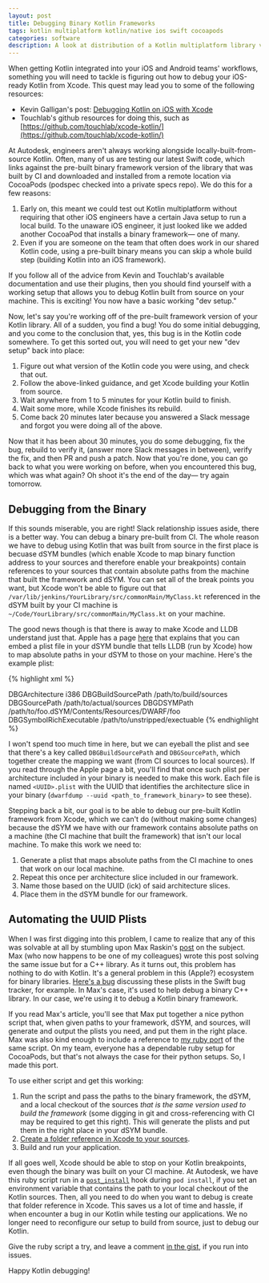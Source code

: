 ```yaml
---
layout: post
title: Debugging Binary Kotlin Frameworks
tags: kotlin multiplatform kotlin/native ios swift cocoapods
categories: software
description: A look at distribution of a Kotlin multiplatform library via CocoaPods
---
```


When getting Kotlin integrated into your iOS and Android teams' workflows, something you will need to tackle is figuring out how to debug your iOS-ready Kotlin from Xcode. This quest may lead you to some of the following resources:

- Kevin Galligan's post: [Debugging Kotlin on iOS with Xcode](https://dev.to/touchlab/debugging-kotlin-on-ios-with-xcode-37fd)
- Touchlab's github resources for doing this, such as [https://github.com/touchlab/xcode-kotlin/](https://github.com/touchlab/xcode-kotlin/)

At Autodesk, engineers aren't always working alongside locally-built-from-source Kotlin. Often, many of us are testing our latest Swift code, which links against the pre-built binary framework version of the library that was built by CI and downloaded and installed from a remote location via CocoaPods (podspec checked into a private specs repo). We do this for a few reasons:

1. Early on, this meant we could test out Kotlin multiplatform without requiring that other iOS engineers have a certain Java setup to run a local build. To the unaware iOS engineer, it just looked like we added another CocoaPod that installs a binary framework— one of many.
1. Even if you are someone on the team that often does work in our shared Kotlin code, using a pre-built binary means you can skip a whole build step (building Kotlin into an iOS framework).

If you follow all of the advice from Kevin and Touchlab's available documentation and use their plugins, then you should find yourself with a working setup that allows you to debug Kotlin built from source on your machine. This is exciting! You now have a basic working "dev setup."

Now, let's say you're working off of the pre-built framework version of your Kotlin library. All of a sudden, you find a bug! You do some initial debugging, and you come to the conclusion that, yes, this bug is in the Kotlin code somewhere. To get this sorted out, you will need to get your new "dev setup" back into place:

1. Figure out what version of the Kotlin code you were using, and check that out.
1. Follow the above-linked guidance, and get Xcode building your Kotlin from source.
1. Wait anywhere from 1 to 5 minutes for your Kotlin build to finish.
1. Wait some more, while Xcode finishes its rebuild.
1. Come back 20 minutes later because you answered a Slack message and forgot you were doing all of the above.

Now that it has been about 30 minutes, you do some debugging, fix the bug, rebuild to verify it, (answer more Slack messages in between), verify the fix, and then PR and push a patch. Now that you're done, you can go back to what you were working on before, when you encountered this bug, which was what again? Oh shoot it's the end of the day— try again tomorrow.

## Debugging from the Binary

If this sounds miserable, you are right! Slack relationship issues aside, there is a better way. You can debug a binary pre-built from CI. The whole reason we have to debug using Kotlin that was built from source in the first place is becuase dSYM bundles (which enable Xcode to map binary function address to your sources and therefore enable your breakpoints) contain references to your sources that contain absolute paths from the machine that built the framework and dSYM. You can set all of the break points you want, but Xcode won't be able to figure out that `/var/lib/jenkins/YourLibrary/src/commonMain/MyClass.kt` referenced in the dSYM built by your CI machine is `~/Code/YourLibrary/src/commonMain/MyClass.kt` on your machine.

The good news though is that there is away to make Xcode and LLDB understand just that. Apple has a page [here](https://opensource.apple.com/source/lldb/lldb-179.1/www/symbols.html) that explains that you can embed a plist file in your dSYM bundle that tells LLDB (run by Xcode) how to map absolute paths in your dSYM to those on your machine. Here's the example plist:

{% highlight xml %}
<?xml version="1.0" encoding="UTF-8"?>
<!DOCTYPE plist PUBLIC "-//Apple//DTD PLIST 1.0//EN" "http://www.apple.com/DTDs/PropertyList-1.0.dtd">
<plist version="1.0">
<dict>
   <key>DBGArchitecture</key>
   <string>i386</string>
   <key>DBGBuildSourcePath</key>
   <string>/path/to/build/sources</string>
   <key>DBGSourcePath</key>
   <string>/path/to/actual/sources</string>
   <key>DBGDSYMPath</key>
   <string>/path/to/foo.dSYM/Contents/Resources/DWARF/foo</string>
   <key>DBGSymbolRichExecutable</key>
   <string>/path/to/unstripped/exectuable</string>
</dict>
</plist>
{% endhighlight %}

I won't spend too much time in here, but we can eyeball the plist and see that there's a key called `DBGBuildSourcePath` and `DBGSourcePath`, which together create the mapping we want (from CI sources to local sources). If you read through the Apple page a bit, you'll find that once such plist per architecture included in your binary is needed to make this work. Each file is named `<UUID>.plist` with the UUID that identifies the architecture slice in your binary (`dwarfdump --uuid <path_to_framework_binary>` to see these).

Stepping back a bit, our goal is to be able to debug our pre-built Kotlin framework from Xcode, which we can't do (without making some changes) because the dSYM we have with our framework contains absolute paths on a machine (the CI machine that built the framework) that isn't our local machine. To make this work we need to:

1. Generate a plist that maps absolute paths from the CI machine to ones that work on our local machine.
1. Repeat this once per architecture slice included in our framework.
1. Name those based on the UUID (ick) of said architecture slices.
1. Place them in the dSYM bundle for our framework.

## Automating the UUID Plists

When I was first digging into this problem, I came to realize that any of this was solvable at all by stumbling upon Max Raskin's [post](https://medium.com/@maxraskin/background-1b4b6a9c65be) on the subject. Max (who now happens to be one of my colleagues) wrote this post solving the same issue but for a C++ library. As it turns out, this problem has nothing to do with Kotlin. It's a general problem in this (Apple?) ecosystem for binary libraries. [Here's a bug](https://bugs.swift.org/browse/SR-11661) discussing these plists in the Swift bug tracker, for example. In Max's case, it's used to help debug a binary C++ library. In our case, we're using it to debug a Kotlin binary framework.

If you read Max's article, you'll see that Max put together a nice python script that, when given paths to your framework, dSYM, and sources, will generate and output the plists you need, and put them in the right place. Max was also kind enough to include a reference to [my ruby port](https://gist.github.com/benasher44/fcf92fc12ff8b539bee7cc50fb52ed32) of the same script. On my team, everyone has a dependable ruby setup for CocoaPods, but that's not always the case for their python setups. So, I made this port.

To use either script and get this working:

1. Run the script and pass the paths to the binary framework, the dSYM, and a local checkout of the sources _that is the same version used to build the framework_ (some digging in git and cross-referencing with CI may be required to get this right). This will generate the plists and put them in the right place in your dSYM bundle.
1. [Create a folder reference in Xcode to your sources](https://github.com/touchlab/xcode-kotlin/issues/16).
1. Build and run your application.

If all goes well, Xcode should be able to stop on your Kotlin breakpoints, even though the binary was built on your CI machine. At Autodesk, we have this ruby script run in a [`post_install`](https://guides.cocoapods.org/syntax/podfile.html#post_install) hook during `pod install`, if you set an environment variable that contains the path to your local checkout of the Kotlin sources. Then, all you need to do when you want to debug is create that folder reference in Xcode. This saves us a lot of time and hassle, if when encounter a bug in our Kotlin while testing our applications. We no longer need to reconfigure our setup to build from source, just to debug our Kotlin.

Give the ruby script a try, and leave a comment [in the gist](https://gist.github.com/benasher44/fcf92fc12ff8b539bee7cc50fb52ed32), if you run into issues.

Happy Kotlin debugging!
